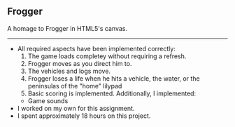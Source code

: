 ## Frogger

A homage to Frogger in HTML5's canvas.
* * *
- All required aspects have been implemented correctly:
	1. The game loads completey without requiring a refresh.
	2. Frogger moves as you direct him to.
	3. The vehicles and logs move.
	4. Frogger loses a life when he hits a vehicle, the water, or the peninsulas of the "home" lilypad
	5. Basic scoring is implemented.
  Additionally, I implemented:
  - Game sounds
- I worked on my own for this assignment.
- I spent approximately 18 hours on this project.
